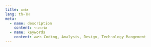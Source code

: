 ```yaml
---
title: คอร์ส
lang: th-TH
meta:
  - name: description
    content: รวมคอร์ส
  - name: keywords
    content: คอร์ส Coding, Analysis, Design, Technology Mangement
---
```


<List folder="courses" />
